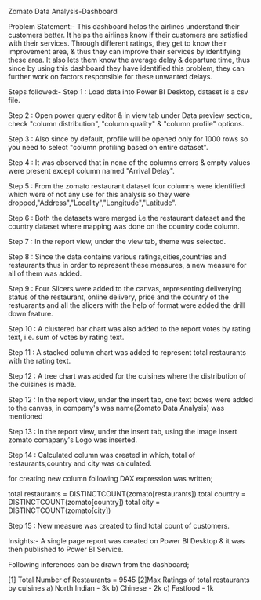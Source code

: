 Zomato Data Analysis-Dashboard

Problem Statement:-
This dashboard helps the airlines understand their customers better. It helps the airlines know if their customers are satisfied with their services. Through different ratings, they get to know their improvement area, & thus they can improve their services by identifying these area. It also lets them know the average delay & departure time, thus since by using this dashboard they have identified this problem, they can further work on factors responsible for these unwanted delays.

Steps followed:-
Step 1 : Load data into Power BI Desktop, dataset is a csv file.

Step 2 : Open power query editor & in view tab under Data preview section, check "column distribution", "column quality" & "column profile" options.

Step 3 : Also since by default, profile will be opened only for 1000 rows so you need to select "column profiling based on entire dataset".

Step 4 : It was observed that in none of the columns errors & empty values were present except column named "Arrival Delay".

Step 5 : From the zomato restaurant dataset four columns were identified which were of not any use for this analysis so they were dropped,"Address","Locality","Longitude","Latitude".

Step 6 : Both the datasets were merged i.e.the restaurant dataset and the country dataset where mapping was done on the country code column.

Step 7 : In the report view, under the view tab, theme was selected.

Step 8 : Since the data contains various ratings,cities,countries and restaurants thus in order to represent these measures, a new measure for all of them was added.

Step 9 : Four Slicers were added to the canvas, representing deliverying status of the restaurant, online delivery, price and the country of the restuarants and all the slicers with the help of format were added the drill down feature.

Step 10 : A clustered bar chart was also added to the report votes by rating text, i.e. sum of votes by rating text.

Step 11 : A stacked column chart was added to represent total restaurants with the rating text.

Step 12 : A tree chart was added for the cuisines where the distribution of the cuisines is made.

Step 12 : In the report view, under the insert tab, one text boxes were added to the canvas, in company's was name(Zomato Data Analysis) was mentioned

Step 13 : In the report view, under the insert tab, using the image insert zomato comapany's Logo was inserted.

Step 14 : Calculated column was created in which, total of restaurants,country and city was calculated.

for creating new column following DAX expression was written;

  total restaurants = DISTINCTCOUNT(zomato[restaurants])
  total country = DISTINCTCOUNT(zomato[country])
  total city = DISTINCTCOUNT(zomato[city])
    
Step 15 : New measure was created to find total count of customers.

Insights:-
A single page report was created on Power BI Desktop & it was then published to Power BI Service.

Following inferences can be drawn from the dashboard;

[1] Total Number of Restaurants = 9545
[2]Max Ratings of total restaurants by cuisines
a) North Indian - 3k
b) Chinese - 2k
c) Fastfood - 1k

